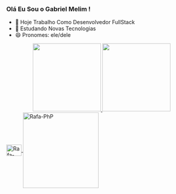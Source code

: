 ### Olá Eu Sou o Gabriel Melim !


- 🔭 Hoje Trabalho Como Desenvolvedor FullStack
- 🌱 Estudando Novas Tecnologias
- 😄 Pronomes: ele/dele

<div align="center">
  <a href="https://github.com/rafaballerini">
  <img height="180em" src="https://github-readme-stats.vercel.app/api?username=gabrielmelim&show_icons=true&theme=chartreuse-dark&include_all_commits=true&count_private=true"/>
  <img height="180em" src="https://github-readme-stats.vercel.app/api/top-langs/?username=gabrielmelim&layout=compact&langs_count=7&theme=chartreuse-dark"/>
</div>
  
  
  <img align="center" alt="Rafa-PhP" height="30" width="40" src="https://cdn.jsdelivr.net/gh/devicons/devicon/icons/php/php-plain.svg" />
<img align="center" alt="Rafa-PhP" height="200" width="200" src="https://www.imagemhost.com.br/images/2022/02/24/gabriel.png" alt="gabriel.png" border="0" /> 
  
  ##
  
  


